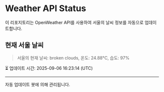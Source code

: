 
# Weather API Status

이 리포지토리는 OpenWeather API를 사용하여 서울의 날씨 정보를 자동으로 업데이트합니다.

## 현재 서울 날씨
> 서울의 현재 날씨: broken clouds, 온도: 24.88°C, 습도: 97%

⏳ 업데이트 시간: 2025-09-06 16:23:14 (UTC)

---
자동 업데이트 봇에 의해 관리됩니다.
